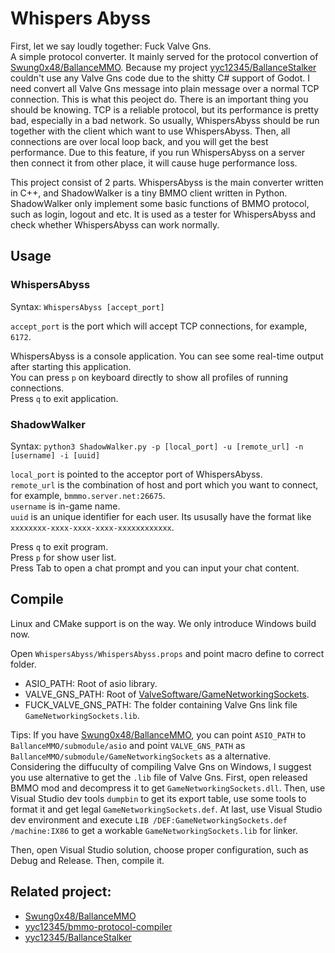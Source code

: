 # Whispers Abyss

First, let we say loudly together: Fuck Valve Gns.  
A simple protocol converter. It mainly served for the protocol convertion of [Swung0x48/BallanceMMO](https://github.com/Swung0x48/BallanceMMO). Because my project [yyc12345/BallanceStalker](https://code.blumia.cn/yyc12345/BallanceStalker) couldn't use any Valve Gns code due to the shitty C# support of Godot. I need convert all Valve Gns message into plain message over a normal TCP connection. This is what this peoject do. There is an important thing you should be knowing. TCP is a reliable protocol, but its performance is pretty bad, especially in a bad network. So usually, WhispersAbyss should be run together with the client which want to use WhispersAbyss. Then, all connections are over local loop back, and you will get the best performance. Due to this feature, if you run WhispersAbyss on a server then connect it from other place, it will cause huge performance loss.

This project consist of 2 parts. WhispersAbyss is the main converter written in C++, and ShadowWalker is a tiny BMMO client written in Python. ShadowWalker only implement some basic functions of BMMO protocol, such as login, logout and etc. It is used as a tester for WhispersAbyss and check whether WhispersAbyss can work normally.

## Usage

### WhispersAbyss

Syntax: `WhispersAbyss [accept_port]`

`accept_port` is the port which will accept TCP connections, for example, `6172`.

WhispersAbyss is a console application. You can see some real-time output after starting this application.  
You can press `p` on keyboard directly to show all profiles of running connections.  
Press `q` to exit application.

### ShadowWalker

Syntax: `python3 ShadowWalker.py -p [local_port] -u [remote_url] -n [username] -i [uuid]`

`local_port` is pointed to the acceptor port of WhispersAbyss.  
`remote_url` is the combination of host and port which you want to connect, for example, `bmmmo.server.net:26675`.  
`username` is in-game name.  
`uuid` is an unique identifier for each user. Its ususally have the format like `xxxxxxxx-xxxx-xxxx-xxxx-xxxxxxxxxxxx`.

Press `q` to exit program.  
Press `p` for show user list.  
Press Tab to open a chat prompt and you can input your chat content.

## Compile

Linux and CMake support is on the way. We only introduce Windows build now.

Open `WhispersAbyss/WhispersAbyss.props` and point macro define to correct folder.

* ASIO_PATH: Root of asio library.
* VALVE_GNS_PATH: Root of [ValveSoftware/GameNetworkingSockets](https://github.com/ValveSoftware/GameNetworkingSockets).
* FUCK_VALVE_GNS_PATH: The folder containing Valve Gns link file `GameNetworkingSockets.lib`.

Tips: If you have [Swung0x48/BallanceMMO](https://github.com/Swung0x48/BallanceMMO), you can point `ASIO_PATH` to `BallanceMMO/submodule/asio` and point `VALVE_GNS_PATH` as `BallanceMMO/submodule/GameNetworkingSockets` as a alternative.  
Considering the diffuculty of compiling Valve Gns on Windows, I suggest you use alternative to get the `.lib` file of Valve Gns. First, open released BMMO mod and decompress it to get `GameNetworkingSockets.dll`. Then, use Visual Studio dev tools `dumpbin` to get its export table, use some tools to format it and get legal `GameNetworkingSockets.def`. At last, use Visual Studio dev environment and execute `LIB /DEF:GameNetworkingSockets.def /machine:IX86` to get a workable `GameNetworkingSockets.lib` for linker.

Then, open Visual Studio solution, choose proper configuration, such as Debug and Release. Then, compile it.

## Related project:

* [Swung0x48/BallanceMMO](https://github.com/Swung0x48/BallanceMMO)
* [yyc12345/bmmo-protocol-compiler](https://github.com/yyc12345/bmmo-protocol-compiler)
* [yyc12345/BallanceStalker](https://code.blumia.cn/yyc12345/BallanceStalker)

